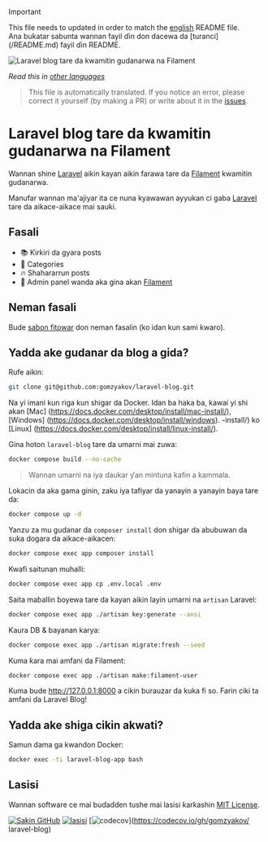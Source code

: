 >[!IMPORTANT]
>This file needs to updated in order to match the [english](/README.md) README file.  
>Ana buƙatar sabunta wannan fayil ɗin don dacewa da 
[turanci] (/README.md) fayil ɗin README.

![Laravel blog tare da kwamitin gudanarwa na Filament](../docs/social-preview-en.png)

_Read this in [other languages](./Translations.md)_

>This file is automatically translated. If you notice an error, please correct it yourself (by making a PR) or write about it in the [issues](https://github.com/gomzyakov/laravel-blog/issues).

# Laravel blog tare da kwamitin gudanarwa na Filament

Wannan shine [Laravel](https://laravel.com) aikin kayan aikin farawa tare da [Filament](https://filamentphp.com) kwamitin gudanarwa.

Manufar wannan ma'ajiyar ita ce nuna kyawawan ayyukan ci gaba [Laravel](https://laravel.com) tare da aikace-aikace mai sauƙi.

## Fasali

- 📚 Ƙirƙiri da gyara posts
- 🥑 Categories
- 🔥 Shahararrun posts
- 🎉 Admin panel wanda aka gina akan [Filament](https://filamentphp.com)

## Neman fasali

Bude [sabon fitowar](https://github.com/gomzyakov/laravel-blog/issues/new) don neman fasalin (ko idan kun sami kwaro).

## Yadda ake gudanar da blog a gida?

Rufe aikin:

```bash
git clone git@github.com:gomzyakov/laravel-blog.git
```

Na yi imani kun riga kun shigar da Docker. Idan ba haka ba, kawai yi shi akan [Mac] (https://docs.docker.com/desktop/install/mac-install/), [Windows] (https://docs.docker.com/desktop/install/windows). -install/) ko [Linux] (https://docs.docker.com/desktop/install/linux-install/).

Gina hoton `laravel-blog` tare da umarni mai zuwa:

```bash
docker compose build --no-cache
```

>Wannan umarni na iya ɗaukar ƴan mintuna kafin a kammala.

Lokacin da aka gama ginin, zaku iya tafiyar da yanayin a yanayin baya tare da:

```bash
docker compose up -d
```

Yanzu za mu gudanar da `composer install` don shigar da abubuwan da suka dogara da aikace-aikacen:

```bash
docker compose exec app composer install
```

Kwafi saitunan muhalli:

```bash
docker compose exec app cp .env.local .env
```

Saita maɓallin ɓoyewa tare da kayan aikin layin umarni na `artisan` Laravel:

```bash
docker compose exec app ./artisan key:generate --ansi
```

Ƙaura DB & bayanan karya:

```bash
docker compose exec app ./artisan migrate:fresh --seed
```

Kuma ƙara mai amfani da Filament:

```bash
docker compose exec app ./artisan make:filament-user
```

Kuma bude http://127.0.0.1:8000 a cikin burauzar da kuka fi so. Farin ciki ta amfani da Laravel Blog!

## Yadda ake shiga cikin akwati?

Samun dama ga kwandon Docker:

```bash
docker exec -ti laravel-blog-app bash
```

## Lasisi

Wannan software ce mai buɗaɗɗen tushe mai lasisi ƙarƙashin [MIT License](https://github.com/gomzyakov/php-code-style/blob/main/LICENSE).


[![Sakin GitHub](https://img.shields.io/github/release/gomzyakov/laravel-blog.svg)](https://github.com/gomzyakov/laravel-blog/releases/latest)
[![lasisi](https://img.shields.io/badge/License-MIT-green.svg)](https://github.com/gomzyakov/laravel-blog/blob/development/LICENSE)
[![codecov](https://codecov.io/gh/gomzyakov/laravel-blog/branch/main/graph/badge.svg?token=4CYTVMVUYV)](https://codecov.io/gh/gomzyakov/ laravel-blog)
